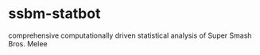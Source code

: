 # ssbm-statbot
comprehensive computationally driven statistical analysis of Super Smash Bros. Melee
